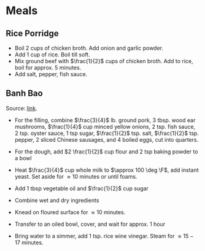 # Meals

## Rice Porridge

- Boil 2 cups of chicken broth. Add onion and garlic powder.
- Add 1 cup of rice. Boil till soft.
- Mix ground beef with $\frac{1}{2}$ cups of chicken broth. Add to rice, boil for approx. 5 minutes.
- Add salt, pepper, fish sauce.

## Banh Bao

Source: [link](https://www.cooking-therapy.com/banh-bao/).

- For the filling, combine $\frac{3}{4}$ lb. ground pork, $3$ tbsp. wood ear mushrooms, $\frac{1}{4}$ cup minced yellow onions, $2$ tsp. fish sauce, $2$ tsp. oyster sauce, $1$ tsp sugar, $\frac{1}{2}$ tsp. salt, $\frac{1}{2}$ tsp. pepper, 2 sliced Chinese sausages, and $4$ boiled eggs, cut into quarters.

- For the dough, add $2 \frac{1}{2}$ cup flour and $2$ tsp baking powder to a bowl
- Heat $\frac{3}{4}$ cup whole milk to $\approx 100 \deg \F$, add instant yeast. Set aside for $\approx 10$ minutes or until foams.
- Add $1$ tbsp vegetable oil and $\frac{1}{2}$ cup sugar
- Combine wet and dry ingredients
- Knead on floured surface for $\approx 10$ minutes.
- Transfer to an oiled bowl, cover, and wait for approx. 1 hour

- Bring water to a simmer, add $1$ tsp. rice wine vinegar. Steam for $\approx 15-17$ minutes.
